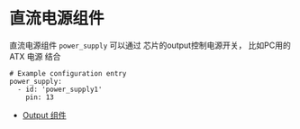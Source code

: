# 直流电源组件


直流电源组件 `power_supply` 可以通过 芯片的output控制电源开关， 比如PC用的 ATX 电源
结合 


```
# Example configuration entry
power_supply:
  - id: 'power_supply1'
    pin: 13
```




- [Output 组件](/mqtt/components/output/)

